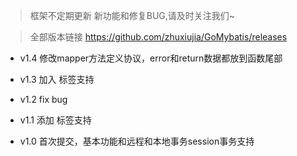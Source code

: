 
> 框架不定期更新 新功能和修复BUG,请及时关注我们~

> 全部版本链接 https://github.com/zhuxiujia/GoMybatis/releases


* v1.4  修改mapper方法定义协议，error和return数据都放到函数尾部

* v1.3  加入<choose><when><otherwise> 标签支持

* v1.2  fix bug

* v1.1  添加 <resultMap> 标签支持

* v1.0  首次提交，基本功能和远程和本地事务session事务支持
